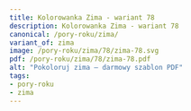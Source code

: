```yaml
---
title: Kolorowanka Zima - wariant 78
description: Kolorowanka Zima - wariant 78
canonical: /pory-roku/zima/
variant_of: zima
image: /pory-roku/zima/78/zima-78.svg
pdf: /pory-roku/zima/78/zima-78.pdf
alt: "Pokoloruj zima – darmowy szablon PDF"
tags:
- pory-roku
- zima
---
```

